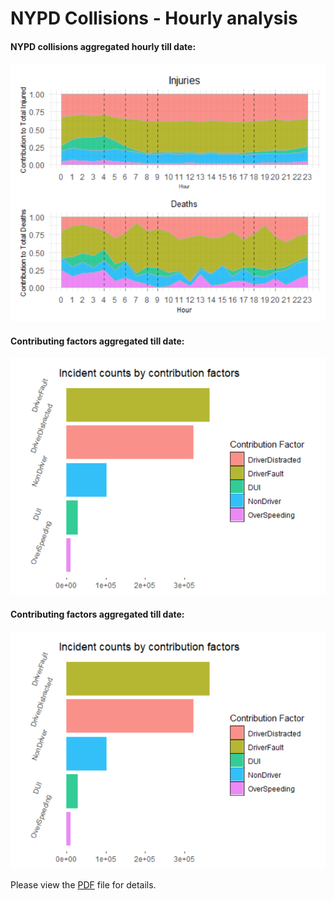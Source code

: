 # NYPD Collisions - Hourly analysis
#### NYPD collisions aggregated hourly till date:

![](nypd_hourly.png) 

#### Contributing factors aggregated till date:

![](frequency_histogram.png) 

#### Contributing factors aggregated till date:

![](frequency_histogram.png) 

Please view the [PDF](https://github.com/Sharma-Tu/Visualizing-road-accidents-in-NYC/blob/master/NYPD_collisions.pdf) file for details.
